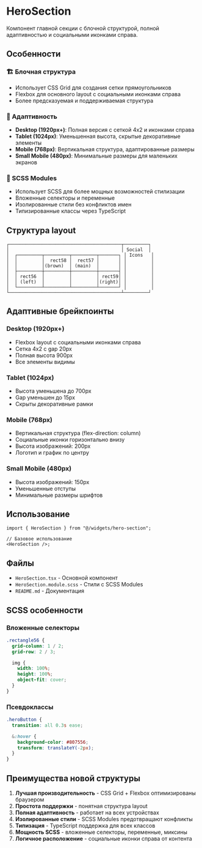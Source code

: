 # HeroSection

Компонент главной секции с блочной структурой, полной адаптивностью и социальными иконками справа.

## Особенности

### 🏗️ Блочная структура

- Использует CSS Grid для создания сетки прямоугольников
- Flexbox для основного layout с социальными иконками справа
- Более предсказуемая и поддерживаемая структура

### 📱 Адаптивность

- **Desktop (1920px+)**: Полная версия с сеткой 4x2 и иконками справа
- **Tablet (1024px)**: Уменьшенная высота, скрытые декоративные элементы
- **Mobile (768px)**: Вертикальная структура, адаптированные размеры
- **Small Mobile (480px)**: Минимальные размеры для маленьких экранов

### 🎨 SCSS Modules

- Использует SCSS для более мощных возможностей стилизации
- Вложенные селекторы и переменные
- Изолированные стили без конфликтов имен
- Типизированные классы через TypeScript

## Структура layout

```
┌─────────────────────────────────────────┬─────────┐
│                                         │ Social  │
│  ┌─────────┬─────────┬─────────┬───────┐ │ Icons   │
│  │         │  rect58 │  rect57 │       │ │         │
│  │         │(brown)  │ (main)  │       │ │         │
│  ├─────────┼─────────┼─────────┼───────┤ │         │
│  │ rect56  │         │         │ rect59│ │         │
│  │ (left)  │         │         │(right)│ │         │
│  └─────────┴─────────┴─────────┴───────┘ │         │
└─────────────────────────────────────────┴─────────┘
```

## Адаптивные брейкпоинты

### Desktop (1920px+)

- Flexbox layout с социальными иконками справа
- Сетка 4x2 с gap 20px
- Полная высота 900px
- Все элементы видимы

### Tablet (1024px)

- Высота уменьшена до 700px
- Gap уменьшен до 15px
- Скрыты декоративные рамки

### Mobile (768px)

- Вертикальная структура (flex-direction: column)
- Социальные иконки горизонтально внизу
- Высота изображений: 200px
- Логотип и график по центру

### Small Mobile (480px)

- Высота изображений: 150px
- Уменьшенные отступы
- Минимальные размеры шрифтов

## Использование

```tsx
import { HeroSection } from "@/widgets/hero-section";

// Базовое использование
<HeroSection />;
```

## Файлы

- `HeroSection.tsx` - Основной компонент
- `HeroSection.module.scss` - Стили с SCSS Modules
- `README.md` - Документация

## SCSS особенности

### Вложенные селекторы

```scss
.rectangle56 {
  grid-column: 1 / 2;
  grid-row: 2 / 3;

  img {
    width: 100%;
    height: 100%;
    object-fit: cover;
  }
}
```

### Псевдоклассы

```scss
.heroButton {
  transition: all 0.3s ease;

  &:hover {
    background-color: #807556;
    transform: translateY(-2px);
  }
}
```

## Преимущества новой структуры

1. **Лучшая производительность** - CSS Grid + Flexbox оптимизированы браузером
2. **Простота поддержки** - понятная структура layout
3. **Полная адаптивность** - работает на всех устройствах
4. **Изолированные стили** - SCSS Modules предотвращают конфликты
5. **Типизация** - TypeScript поддержка для всех классов
6. **Мощность SCSS** - вложенные селекторы, переменные, миксины
7. **Логичное расположение** - социальные иконки справа от контента

